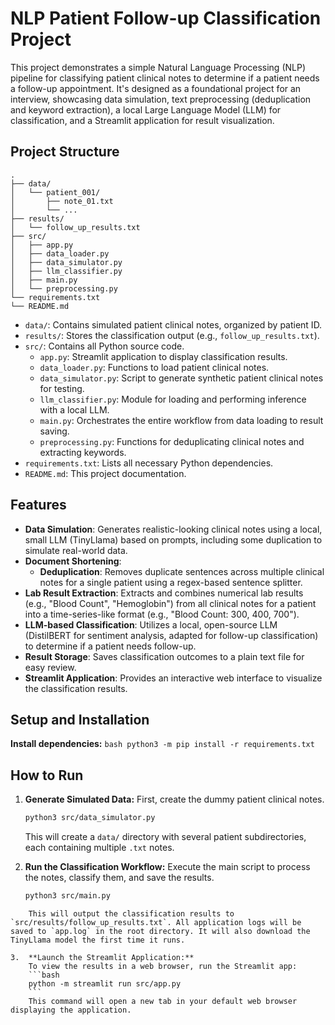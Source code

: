 # NLP Patient Follow-up Classification Project

This project demonstrates a simple Natural Language Processing (NLP) pipeline for classifying patient clinical notes to determine if a patient needs a follow-up appointment. It's designed as a foundational project for an interview, showcasing data simulation, text preprocessing (deduplication and keyword extraction), a local Large Language Model (LLM) for classification, and a Streamlit application for result visualization.

## Project Structure

```
.
├── data/
│   └── patient_001/
│       ├── note_01.txt
│       └── ...
├── results/
│   └── follow_up_results.txt
├── src/
│   ├── app.py
│   ├── data_loader.py
│   ├── data_simulator.py
│   ├── llm_classifier.py
│   ├── main.py
│   └── preprocessing.py
└── requirements.txt
└── README.md
```

- `data/`: Contains simulated patient clinical notes, organized by patient ID.
- `results/`: Stores the classification output (e.g., `follow_up_results.txt`).
- `src/`: Contains all Python source code.
    - `app.py`: Streamlit application to display classification results.
    - `data_loader.py`: Functions to load patient clinical notes.
    - `data_simulator.py`: Script to generate synthetic patient clinical notes for testing.
    - `llm_classifier.py`: Module for loading and performing inference with a local LLM.
    - `main.py`: Orchestrates the entire workflow from data loading to result saving.
    - `preprocessing.py`: Functions for deduplicating clinical notes and extracting keywords.
- `requirements.txt`: Lists all necessary Python dependencies.
- `README.md`: This project documentation.

## Features

- **Data Simulation**: Generates realistic-looking clinical notes using a local, small LLM (TinyLlama) based on prompts, including some duplication to simulate real-world data.
- **Document Shortening**:
    - **Deduplication**: Removes duplicate sentences across multiple clinical notes for a single patient using a regex-based sentence splitter.
-   **Lab Result Extraction**: Extracts and combines numerical lab results (e.g., "Blood Count", "Hemoglobin") from all clinical notes for a patient into a time-series-like format (e.g., "Blood Count: 300, 400, 700").
-   **LLM-based Classification**: Utilizes a local, open-source LLM (DistilBERT for sentiment analysis, adapted for follow-up classification) to determine if a patient needs follow-up.
- **Result Storage**: Saves classification outcomes to a plain text file for easy review.
- **Streamlit Application**: Provides an interactive web interface to visualize the classification results.

## Setup and Installation
 **Install dependencies:**
    ```bash
    python3 -m pip install -r requirements.txt
    ```

## How to Run

1.  **Generate Simulated Data:**
    First, create the dummy patient clinical notes.
    ```bash
    python3 src/data_simulator.py
    ```
    This will create a `data/` directory with several patient subdirectories, each containing multiple `.txt` notes.

2.  **Run the Classification Workflow:**
    Execute the main script to process the notes, classify them, and save the results.
    ```bash
    python3 src/main.py
```
    This will output the classification results to `src/results/follow_up_results.txt`. All application logs will be saved to `app.log` in the root directory. It will also download the TinyLlama model the first time it runs.

3.  **Launch the Streamlit Application:**
    To view the results in a web browser, run the Streamlit app:
    ```bash
    python -m streamlit run src/app.py
    ```
    This command will open a new tab in your default web browser displaying the application.

